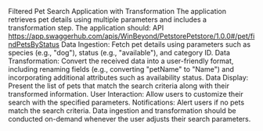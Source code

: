 Filtered Pet Search Application with Transformation
The application retrieves pet details using multiple parameters and includes a transformation step. The application should:
API https://app.swaggerhub.com/apis/WinBeyond/PetstorePetstore/1.0.0#/pet/findPetsByStatus
Data Ingestion: Fetch pet details using parameters such as species (e.g., "dog"), status (e.g., "available"), and category ID.
Data Transformation: Convert the received data into a user-friendly format, including renaming fields (e.g., converting "petName" to "Name") and incorporating additional attributes such as availability status.
Data Display: Present the list of pets that match the search criteria along with their transformed information.
User Interaction: Allow users to customize their search with the specified parameters.
Notifications: Alert users if no pets match the search criteria.
Data ingestion and transformation should be conducted on-demand whenever the user adjusts their search parameters.